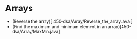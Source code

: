 # Arrays
  - (Reverse the array)[ 450-dsa/Array/Reverse_the_array.java ]
  - (Find the maximum and minimum element in an array)[450-dsa/Array/MaxMin.java]
